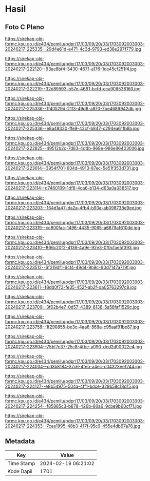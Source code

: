 # Hasil

## Foto C Plano

https://sirekap-obj-formc.kpu.go.id/e434/pemilu/pdpr/17/03/09/20/03/1703092003003-20240217-225335--29d4e61d-e471-4c3d-9793-ed38e297f779.jpg

https://sirekap-obj-formc.kpu.go.id/e434/pemilu/pdpr/17/03/09/20/03/1703092003003-20240217-222120--93ae8bf4-3430-4671-a176-1de45cf251f4.jpg

https://sirekap-obj-formc.kpu.go.id/e434/pemilu/pdpr/17/03/09/20/03/1703092003003-20240217-222219--32d89593-b57e-4691-bcfd-eca906536160.jpg

https://sirekap-obj-formc.kpu.go.id/e434/pemilu/pdpr/17/03/09/20/03/1703092003003-20240217-225336--1f40529d-21f3-49d8-a970-7be4689942db.jpg

https://sirekap-obj-formc.kpu.go.id/e434/pemilu/pdpr/17/03/09/20/03/1703092003003-20240217-225336--e8a48330-ffe9-43cf-b847-c294ea61fb8b.jpg

https://sirekap-obj-formc.kpu.go.id/e434/pemilu/pdpr/17/03/09/20/03/1703092003003-20240217-222825--49512b2c-7d83-4ddb-968e-986e86403006.jpg

https://sirekap-obj-formc.kpu.go.id/e434/pemilu/pdpr/17/03/09/20/03/1703092003003-20240217-223014--3954f701-604d-4913-87ec-5e51f353d731.jpg

https://sirekap-obj-formc.kpu.go.id/e434/pemilu/pdpr/17/03/09/20/03/1703092003003-20240217-223114--d7460109-1df8-4ca6-b134-d63a0a338517.jpg

https://sirekap-obj-formc.kpu.go.id/e434/pemilu/pdpr/17/03/09/20/03/1703092003003-20240217-223203--164d1a47-da2a-4fb4-b93a-ab098738e9ee.jpg

https://sirekap-obj-formc.kpu.go.id/e434/pemilu/pdpr/17/03/09/20/03/1703092003003-20240217-223319--cc800fac-1496-4435-9065-a6879af610dd.jpg

https://sirekap-obj-formc.kpu.go.id/e434/pemilu/pdpr/17/03/09/20/03/1703092003003-20240217-223410--866c20f2-4136-4a9e-92e3-0f0cfae5f393.jpg

https://sirekap-obj-formc.kpu.go.id/e434/pemilu/pdpr/17/03/09/20/03/1703092003003-20240217-223512--6f319df1-6cf4-49d4-9b9c-90d7147a719f.jpg

https://sirekap-obj-formc.kpu.go.id/e434/pemilu/pdpr/17/03/09/20/03/1703092003003-20240217-223611--f8dd0f72-fe35-452f-ab2f-da05763297c8.jpg

https://sirekap-obj-formc.kpu.go.id/e434/pemilu/pdpr/17/03/09/20/03/1703092003003-20240217-223709--3f02b4e7-0d57-4389-8138-5a58faf1529c.jpg

https://sirekap-obj-formc.kpu.go.id/e434/pemilu/pdpr/17/03/09/20/03/1703092003003-20240217-223758--1f290855-be3c-4aa6-868a-c95aaf91be87.jpg

https://sirekap-obj-formc.kpu.go.id/e434/pemilu/pdpr/17/03/09/20/03/1703092003003-20240217-223904--75bf7c37-25c8-4fbe-a090-ded2d00022e4.jpg

https://sirekap-obj-formc.kpu.go.id/e434/pemilu/pdpr/17/03/09/20/03/1703092003003-20240217-224004--cd3b8184-37c6-4feb-a4ec-c04323eef244.jpg

https://sirekap-obj-formc.kpu.go.id/e434/pemilu/pdpr/17/03/09/20/03/1703092003003-20240217-224127--e8b54975-504a-4ff1-bdce-329b58c18d15.jpg

https://sirekap-obj-formc.kpu.go.id/e434/pemilu/pdpr/17/03/09/20/03/1703092003003-20240217-224254--f85885c3-b878-426b-80a6-9cbe9b60cf71.jpg

https://sirekap-obj-formc.kpu.go.id/e434/pemilu/pdpr/17/03/09/20/03/1703092003003-20240217-224353--7cae1995-48b3-417f-95c9-455e4db67a78.jpg


## Metadata

| Key        | Value               |
| ---------- | ------------------- |
| Time Stamp | 2024-02-19 06:21:02 |
| Kode Dapil | 1701                |



